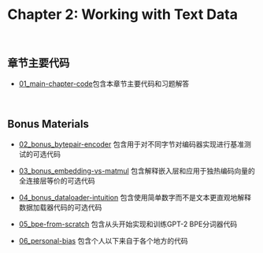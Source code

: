 # Chapter 2: Working with Text Data

&nbsp;
## 章节主要代码

- [01_main-chapter-code](01_main-chapter-code)包含本章节主要代码和习题解答

&nbsp;
## Bonus Materials

- [02_bonus_bytepair-encoder](02_bonus_bytepair-encoder) 包含用于对不同字节对编码器实现进行基准测试的可选代码

- [03_bonus_embedding-vs-matmul](03_bonus_embedding-vs-matmul) 包含解释嵌入层和应用于独热编码向量的全连接层等价的可选代码

- [04_bonus_dataloader-intuition](04_bonus_dataloader-intuition) 包含使用简单数字而不是文本更直观地解释数据加载器代码的可选代码

- [05_bpe-from-scratch](05_bpe-from-scratch) 包含从头开始实现和训练GPT-2 BPE分词器代码

- [06_personal-bias](06_personal-bias) 包含个人以下来自于各个地方的代码